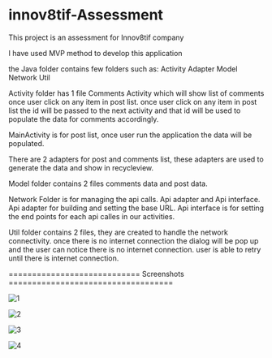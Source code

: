# innov8tif-Assessment

This project is an assessment for Innov8tif company

I have used MVP method to develop this application

the Java folder contains few folders such as:
Activity 
Adapter
Model
Network
Util

Activity folder has 1 file Comments Activity which will show list of comments once user click on any item in post list. 
once user click on any item in post list the id will be passed to the next activity and that id will be used to populate the data for comments accordingly.

MainActivity is for post list, once user run the application the data will be populated.

There are 2 adapters for post and comments list, these adapters are used to generate the data and show in recycleview.

Model folder contains 2 files comments data and post data.

Network Folder is for managing the api calls. Api adapter and Api interface. Api adapter for building and setting the base URL.
Api interface is for setting the end points for each api calles in our activities.

Util folder contains 2 files, they are created to handle the network connectivity. once there is no internet connection the dialog will be pop up and
the user can notice there is no internet connection. user is able to retry until there is internet connection.


============================ Screenshots ===================================

![1](https://user-images.githubusercontent.com/46099808/176118150-b383c10e-973c-447d-9dca-427bb3d62897.png)

![2](https://user-images.githubusercontent.com/46099808/176118179-1ffcce4f-cbd7-453e-96d7-46d5ab4ce3f3.png)

![3](https://user-images.githubusercontent.com/46099808/176118193-35ea26aa-8b1e-42d9-b8e2-a53b72597f7e.png)

![4](https://user-images.githubusercontent.com/46099808/176118213-8447da3b-d4ce-42d8-88ae-68ec62a105db.png)

